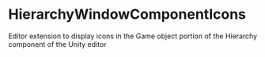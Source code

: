 # HierarchyWindowComponentIcons
Editor extension to display icons in the Game object portion of the Hierarchy component of the Unity editor
